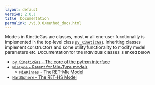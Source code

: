 ```yaml
---
layout: default
version: 2.0.0
title: Documentation
permalink: /v2.0.0/method_docs.html
---
```


Models in KineticGas are classes, most or all end-user functionality is implemented in the top-level class 
[`py_KineticGas`](/KineticGas/v2.0.0/py_KineticGas_methods.html). Inheriting classes implement constructors and some
utility functionality to modify model parameters etc. Documentation for the individual classes is linked below

* [`py_KineticGas` - The core of the python interface](/KineticGas/v2.0.0/py_KineticGas_methods.html)
* [`MieType` - Parent for Mie-Type models](/KineticGas/v2.0.0/MieType_methods.html)
  * [`MieKinGas` - The RET-Mie Model](/KineticGas/v2.0.0/MieKinGas_methods.html)
* [`HardSphere` - The RET-HS Model](/KineticGas/v2.0.0/HardSphere_methods.html)